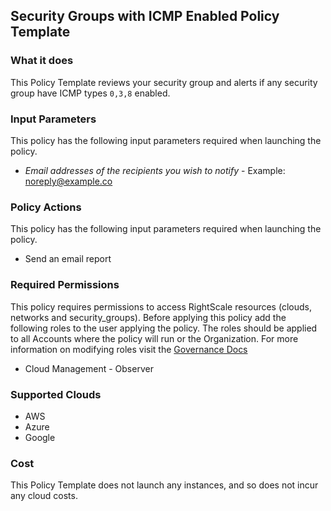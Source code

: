 ## Security Groups with ICMP Enabled Policy Template

### What it does

This Policy Template reviews your security group and alerts if any security group have ICMP types `0,3,8` enabled.

### Input Parameters

This policy has the following input parameters required when launching the policy.

- *Email addresses of the recipients you wish to notify* - Example: noreply@example.co

### Policy Actions

This policy has the following input parameters required when launching the policy.

- Send an email report

### Required Permissions

This policy requires permissions to access RightScale resources (clouds, networks and security_groups).  Before applying this policy add the following roles to the user applying the policy.  The roles should be applied to all Accounts where the policy will run or the Organization. For more information on modifying roles visit the [Governance Docs](https://docs.rightscale.com/cm/ref/user_roles.html)

- Cloud Management - Observer

### Supported Clouds

- AWS
- Azure
- Google

### Cost

This Policy Template does not launch any instances, and so does not incur any cloud costs.
